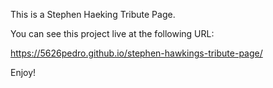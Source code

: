 This is a Stephen Haeking Tribute Page.

You can see this project live at the following URL:

https://5626pedro.github.io/stephen-hawkings-tribute-page/

Enjoy!
